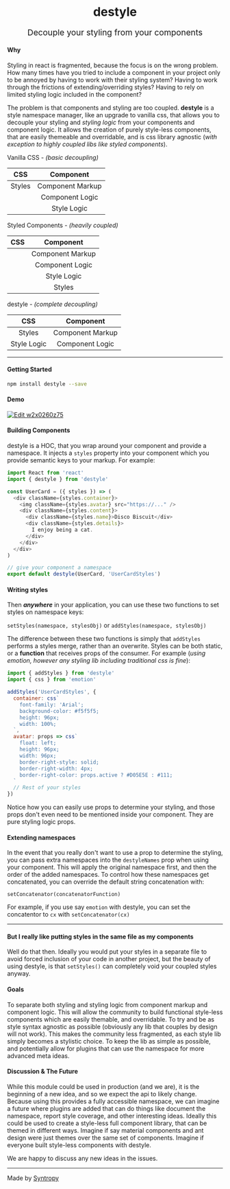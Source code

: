 <p align="center" style="color: #343a40">
  <h1 align="center">destyle</h1>
</p>
<p align="center" style="font-size: 1.2rem;">Decouple your styling from your components</p>

#### Why

Styling in react is fragmented, because the focus is on the wrong problem. How many times have you tried to include a component in your project only to be annoyed by having to work with their styling system? Having to work through the frictions of extending/overriding styles? Having to rely on limited styling logic included in the component?

The problem is that components and styling are too coupled. **destyle** is a style namespace manager, like an upgrade to vanilla css, that allows you to decouple your styling and _styling logic_ from your components and component logic. It allows the creation of purely style-less components, that are easily themeable and overridable, and is css library agnostic (_with exception to highly coupled libs like styled components_).

Vanilla CSS - _(basic decoupling)_

|  CSS   |    Component     |
| :----: | :--------------: |
| Styles | Component Markup |
|        | Component Logic  |
|        |   Style Logic    |

Styled Components - _(heavily coupled)_

| CSS |    Component     |
| :-: | :--------------: |
|     | Component Markup |
|     | Component Logic  |
|     |   Style Logic    |
|     |      Styles      |

destyle - _(complete decoupling)_

|     CSS     |    Component     |
| :---------: | :--------------: |
|   Styles    | Component Markup |
| Style Logic | Component Logic  |

---

#### Getting Started

```bash
npm install destyle --save
```

#### Demo

[![Edit w2x0260z75](https://codesandbox.io/static/img/play-codesandbox.svg)](https://codesandbox.io/s/w2x0260z75)

#### Building Components

destyle is a HOC, that you wrap around your component and provide a namespace. It injects a `styles` property into your component which you provide semantic keys to your markup. For example:

```javascript
import React from 'react'
import { destyle } from 'destyle'

const UserCard = ({ styles }) => (
  <div className={styles.container}>
    <img className={styles.avatar} src="https://..." />
    <div className={styles.content}>
      <div className={styles.name}>Disco Biscuit</div>
      <div className={styles.details}>
        I enjoy being a cat.
      </div>
    </div>
  </div>
)

// give your component a namespace
export default destyle(UserCard, 'UserCardStyles')
```

#### Writing styles

Then **_anywhere_** in your application, you can use these two functions to set styles on namespace keys:

`setStyles(namespace, stylesObj)` or `addStyles(namespace, stylesObj)`

The difference between these two functions is simply that `addStyles` performs a styles merge, rather than an overwrite. Styles can be both static, or a **function** that receives props of the consumer. For example (_using emotion, however any styling lib including traditional css is fine_):

```javascript
import { addStyles } from 'destyle'
import { css } from 'emotion'

addStyles('UserCardStyles', {
  container: css`
    font-family: 'Arial';
    background-color: #f5f5f5;
    height: 96px;
    width: 100%;
  `,
  avatar: props => css`
    float: left;
    height: 96px;
    width: 96px;
    border-right-style: solid;
    border-right-width: 4px;
    border-right-color: props.active ? #D05E5E : #111;
  `
  // Rest of your styles
})
```

Notice how you can easily use props to determine your styling, and those props don't even need to be mentioned inside your component. They are pure styling logic props.

#### Extending namespaces

In the event that you really don't want to use a prop to determine the styling, you can pass extra namespaces into the `destyleNames` prop when using your component. This will apply the original namespace first, and then the order of the added namespaces. To control how these namespaces get concatenated, you can override the default string concatenation with:

`setConcatenator(concatenatorFunction)`

For example, if you use say `emotion` with destyle, you can set the concatentor to `cx` with `setConcatenator(cx)`

---

#### But I really like putting styles in the same file as my components

Well do that then. Ideally you would put your styles in a separate file to avoid forced inclusion of your code in another project, but the beauty of using destyle, is that `setStyles()` can completely void your coupled styles anyway.

#### Goals

To separate both styling and styling logic from component markup and component logic. This will allow the community to build functional style-less components which are easily themable, and overridable. To try and be as style syntax agnostic as possible (obviously any lib that couples by design will not work). This makes the community less fragmented, as each style lib simply becomes a stylistic choice. To keep the lib as simple as possible, and potentially allow for plugins that can use the namespace for more advanced meta ideas.

#### Discussion & The Future

While this module could be used in production (and we are), it is the beginning of a new idea, and so we expect the api to likely change. Because using this provides a fully accessible namespace, we can imagine a future where plugins are added that can do things like document the namespace, report style coverage, and other interesting ideas. Ideally this could be used to create a style-less full component library, that can be themed in different ways. Imagine if say material components and ant design were just themes over the same set of components. Imagine if everyone built style-less components with destyle.

We are happy to discuss any new ideas in the issues.

---

Made by [Syntropy](https://www.syntropy.xyz)
